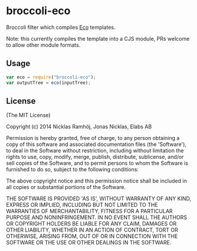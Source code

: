 # broccoli-eco

Broccoli filter which compiles [Eco](https://github.com/sstephenson/eco) templates.

Note: this currently compiles the template into a CJS module, PRs welcome to allow
other module formats.

## Usage

``` js
var eco = require("broccoli-eco");
var outputTree = eco(inputTree);
```

## License

(The MIT License)

Copyright (c) 2014 Nicklas Ramhöj, Jonas Nicklas, Elabs AB

Permission is hereby granted, free of charge, to any person obtaining
a copy of this software and associated documentation files (the
'Software'), to deal in the Software without restriction, including
without limitation the rights to use, copy, modify, merge, publish,
distribute, sublicense, and/or sell copies of the Software, and to
permit persons to whom the Software is furnished to do so, subject to
the following conditions:

The above copyright notice and this permission notice shall be
included in all copies or substantial portions of the Software.

THE SOFTWARE IS PROVIDED 'AS IS', WITHOUT WARRANTY OF ANY KIND,
EXPRESS OR IMPLIED, INCLUDING BUT NOT LIMITED TO THE WARRANTIES OF
MERCHANTABILITY, FITNESS FOR A PARTICULAR PURPOSE AND NONINFRINGEMENT.
IN NO EVENT SHALL THE AUTHORS OR COPYRIGHT HOLDERS BE LIABLE FOR ANY
CLAIM, DAMAGES OR OTHER LIABILITY, WHETHER IN AN ACTION OF CONTRACT,
TORT OR OTHERWISE, ARISING FROM, OUT OF OR IN CONNECTION WITH THE
SOFTWARE OR THE USE OR OTHER DEALINGS IN THE SOFTWARE.
